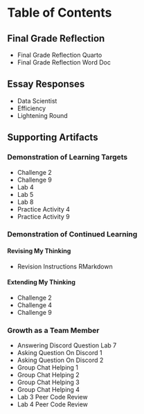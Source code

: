 # Table of Contents 

## Final Grade Reflection
- Final Grade Reflection Quarto
- Final Grade Reflection Word Doc

## Essay Responses
- Data Scientist
- Efficiency
- Lightening Round

## Supporting Artifacts 

### Demonstration of Learning Targets
- Challenge 2
- Challenge 9
- Lab 4
- Lab 5
- Lab 8
- Practice Activity 4
- Practice Activity 9

### Demonstration of Continued Learning

#### Revising My Thinking
- Revision Instructions RMarkdown

#### Extending My Thinking
- Challenge 2
- Challenge 4
- Challenge 9

### Growth as a Team Member
- Answering Discord Question Lab 7
- Asking Question On Discord 1
- Asking Question On Discord 2
- Group Chat Helping 1
- Group Chat Helping 2
- Group Chat Helping 3
- Group Chat Helping 4
- Lab 3 Peer Code Review
- Lab 4 Peer Code Review



